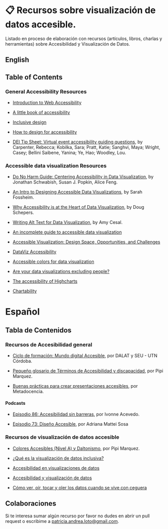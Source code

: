 # 📋  Recursos sobre visualización de datos accesible.
 Listado en proceso de elaboración con recursos (artículos, libros, charlas y herramientas) sobre Accesibilidad y Visualización de Datos.

## English

## Table of Contents 

### General Accessibility Resources

* [Introduction to Web Accessibility](https://www.w3.org/WAI/fundamentals/accessibility-intro/)

* [A little book of accessibility](https://www.ab11y.com/articles/a-little-book-of-accessibility/)

* [Inclusive design](https://automattic.design/inclusive/)

* [How to design for accessibility](https://www.bbc.co.uk/gel/guidelines/how-to-design-for-accessibility)

* [DEI Tip Sheet: Virtual event accessibility guiding questions](https://zenodo.org/record/8043909), by Carpenter, Rebecca;  Kobilka, Sara;  Pratt, Katie;  Sanghvi, Maya;  Wright, Casey; Bellini Saibene, Yanina;  Ye, Hao;  Woodley, Lou.


### Accessible data visualization Resources

* [Do No Harm Guide: Centering Accessibility in Data Visualization](https://www.urban.org/research/publication/do-no-harm-guide-centering-accessibility-data-visualization), by Jonathan Schwabish, Susan J. Popkin, Alice Feng.

* [An Intro to Designing Accessible Data Visualizations](https://fossheim.io/writing/posts/accessible-dataviz-design/), by Sarah Fossheim.

* [Why Accessibility is at the Heart of Data Visualization](https://medium.com/nightingale/accessibility-is-at-the-heart-of-data-visualization-64a38d6c505b), by Doug Schepers.

* [Writing Alt Text for Data Visualization](https://medium.com/nightingale/writing-alt-text-for-data-visualization-2a218ef43f81), by Amy Cesal.

* [An incomplete guide to accessible data visualization](https://towardsdatascience.com/an-incomplete-guide-to-accessible-data-visualization-33f15bfcc400)

*  [Accessible Visualization: Design Space, Opportunities, and Challenges](https://onlinelibrary.wiley.com/doi/abs/10.1111/cgf.14298)

* [DataViz Accessibility](https://github.com/dataviza11y/resources)

* [Accessible colors for data visualization](https://zachgrosser.medium.com/accessible-colors-for-data-visualization-2ad64ac4ee7e)

* [Are your data visualizations excluding people?](https://www.youtube.com/watch?v=SWB-KLXN-Ok)

* [The accessibility of Highcharts](https://www.highcharts.com/docs/accessibility/accessibility-module)

* [Chartability](https://chartability.fizz.studio/)




# Español

## Tabla de Contenidos

### **Recursos de Accesibilidad general**

* [Ciclo de formación: Mundo digital Accesible](https://youtube.com/playlist?list=PLergKtvtBJw34z0_kO2mohz8KabkfTNsD), por DALAT y SEU - UTN Córdoba.

* [Pequeño glosario de Términos de Accesibilidad y discapacidad](https://pipimarquez.medium.com/peque%C3%B1o-glosario-de-t%C3%A9rminos-de-accesibilidad-y-discapacidad-a44080abd8d1), por Pipi Marquez.

* [Buenas prácticas para crear presentaciones accesibles](https://www.metadocencia.org/post/presentaciones-accesibles/),  por Metadocencia.

#### Podcasts
* [Episodio 86: Accesibilidad sin barreras](https://podcasts.apple.com/us/podcast/episodio-86-ivonne-acevedo-accesibilidad-sin-barreras/id1464454956?i=1000514246627), por Ivonne Acevedo.

* [Episodio 73: Diseño Accesible](https://podcasts.apple.com/us/podcast/episodio-73-adriana-mattei-sosa-dise%C3%B1o-accesible/id1464454956?i=1000500357583), por  Adriana Mattei Sosa
  
### **Recursos de visualización de datos accesible**

* [Colores Accesibles (Nivel A) y Daltonismo](https://pipimarquez.medium.com/colores-accesibles-nivel-a-y-daltonismo-769d4e8fbaab),  por Pipi Marquez.
  
* [¿Qué es la visualización de datos inclusiva?](https://datouch.uma.es/2022/10/07/que-es-la-visualizacion-de-datos-inclusiva/)

* [Accesibilidad en visualizaciones de datos](https://learn.microsoft.com/es-[es/office/dev/add-ins/design/data-visualization-guidelines)

* [Accesibilidad y visualización de datos](http://sidar.org/ponencias/2015/jpd15/) 

* [Cómo ver, oír, tocar y oler los datos cuando se vive con ceguera](https://www.yotambien.mx/actualidad/visualizacion-inclusiva-accesibilidad-digital-para-ceguera/)


## Colaboraciones

Si te interesa sumar algún recurso por favor no dudes en abrir un pull request o escribime a [patricia.andrea.loto@gmail.com](patricia.andrea.loto@gmail.com).
